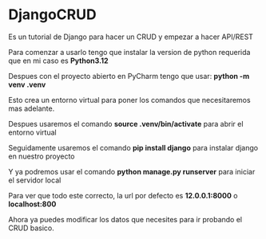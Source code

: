 # DjangoCRUD
Es un tutorial de Django para hacer un CRUD y empezar a hacer API/REST

Para comenzar a usarlo tengo que instalar la version de python requerida que en 
mi caso es **Python3.12**

Despues con el proyecto abierto en PyCharm tengo que usar: **python -m venv .venv**

Esto crea un entorno virtual para poner los comandos que necesitaremos mas adelante.

Despues usaremos el comando **source .venv/bin/activate** 
para abrir el entorno virtual

Seguidamente usaremos el comando **pip install django**
para instalar django en nuestro proyecto

Y ya podremos usar el comando **python manage.py runserver**
para iniciar el servidor local

Para ver que todo este correcto, la url por defecto es **12.0.0.1:8000** o **localhost:800**

Ahora ya puedes modificar los datos que necesites para ir probando el CRUD basico.
